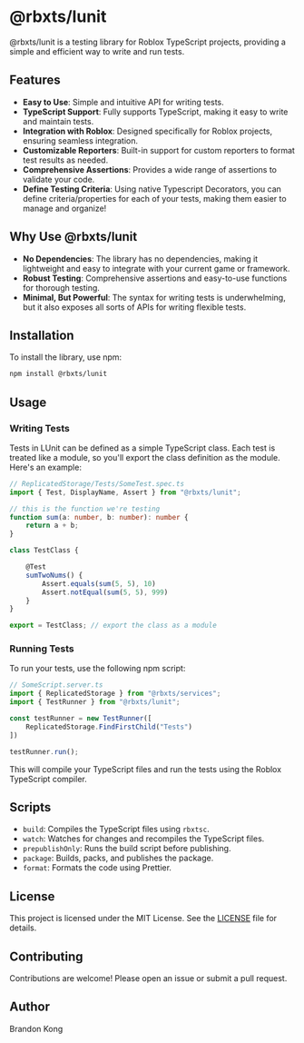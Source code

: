 # @rbxts/lunit

@rbxts/lunit is a testing library for Roblox TypeScript projects, providing a simple and efficient way to write and run tests.

## Features

- **Easy to Use**: Simple and intuitive API for writing tests.
- **TypeScript Support**: Fully supports TypeScript, making it easy to write and maintain tests.
- **Integration with Roblox**: Designed specifically for Roblox projects, ensuring seamless integration.
- **Customizable Reporters**: Built-in support for custom reporters to format test results as needed.
- **Comprehensive Assertions**: Provides a wide range of assertions to validate your code.
- **Define Testing Criteria**: Using native Typescript Decorators, you can define criteria/properties for each of your tests, making them easier to manage and organize!

## Why Use @rbxts/lunit

- **No Dependencies**: The library has no dependencies, making it lightweight and easy to integrate with your current game or framework.
- **Robust Testing**: Comprehensive assertions and easy-to-use functions for thorough testing.
- **Minimal, But Powerful**: The syntax for writing tests is underwhelming, but it also exposes all sorts of APIs for writing flexible tests.

## Installation

To install the library, use npm:

```sh
npm install @rbxts/lunit
```

## Usage

### Writing Tests

Tests in LUnit can be defined as a simple TypeScript class. Each test is treated like a module, so you'll export the class definition as the module. Here's an example:

```typescript
// ReplicatedStorage/Tests/SomeTest.spec.ts
import { Test, DisplayName, Assert } from "@rbxts/lunit";

// this is the function we're testing
function sum(a: number, b: number): number {
    return a + b;
}

class TestClass {

    @Test
    sumTwoNums() {
        Assert.equals(sum(5, 5), 10)
        Assert.notEqual(sum(5, 5), 999)
    }
}

export = TestClass; // export the class as a module
```

### Running Tests

To run your tests, use the following npm script:

```ts
// SomeScript.server.ts
import { ReplicatedStorage } from "@rbxts/services";
import { TestRunner } from "@rbxts/lunit";

const testRunner = new TestRunner([
    ReplicatedStorage.FindFirstChild("Tests")
])

testRunner.run();
```

This will compile your TypeScript files and run the tests using the Roblox TypeScript compiler.

## Scripts

- `build`: Compiles the TypeScript files using `rbxtsc`.
- `watch`: Watches for changes and recompiles the TypeScript files.
- `prepublishOnly`: Runs the build script before publishing.
- `package`: Builds, packs, and publishes the package.
- `format`: Formats the code using Prettier.

## License

This project is licensed under the MIT License. See the [LICENSE](LICENSE) file for details.

## Contributing

Contributions are welcome! Please open an issue or submit a pull request.

## Author

Brandon Kong
